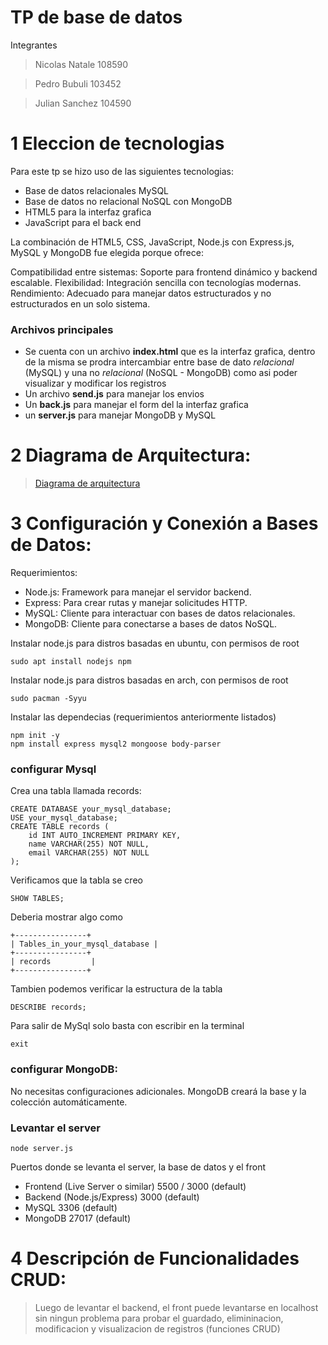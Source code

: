 # TP de base de datos
Integrantes
> Nicolas Natale 108590

> Pedro Bubuli 103452

> Julian Sanchez 104590

# 1 Eleccion de tecnologias

Para este tp se hizo uso de las siguientes tecnologias:
 - Base de datos relacionales MySQL
 - Base de datos no relacional NoSQL con MongoDB
 - HTML5 para la interfaz grafica
 - JavaScript para el back end

La combinación de HTML5, CSS, JavaScript, Node.js con Express.js, MySQL y MongoDB fue elegida porque ofrece:

Compatibilidad entre sistemas: Soporte para frontend dinámico y backend escalable.
Flexibilidad: Integración sencilla con tecnologías modernas.
Rendimiento: Adecuado para manejar datos estructurados y no estructurados en un solo sistema.


### Archivos principales

- Se cuenta con un archivo **index.html** que es la interfaz grafica, dentro de la misma se prodra intercambiar entre base de dato *relacional* (MySQL) y una no *relacional* (NoSQL - MongoDB) como asi poder visualizar y modificar los registros
- Un archivo **send.js** para manejar los envios
- Un **back.js** para manejar el form del la interfaz grafica
- un **server.js** para manejar MongoDB y MySQL

# 2 Diagrama de Arquitectura:
> [Diagrama de arquitectura](https://github.com/Igris-1/bdd/blob/main/diagrama_de_arquitectura.jpeg)

# 3 Configuración y Conexión a Bases de Datos:

Requerimientos:
- Node.js: Framework para manejar el servidor backend.
- Express: Para crear rutas y manejar solicitudes HTTP.
- MySQL: Cliente para interactuar con bases de datos relacionales.
- MongoDB: Cliente para conectarse a bases de datos NoSQL.

Instalar node.js para distros basadas en ubuntu, con permisos de root
```
sudo apt install nodejs npm
```
Instalar node.js para distros basadas en arch, con permisos de root
```
sudo pacman -Syyu
```


Instalar las dependecias (requerimientos anteriormente listados)
```
npm init -y
npm install express mysql2 mongoose body-parser
```

### configurar Mysql
Crea una tabla llamada records:

```
CREATE DATABASE your_mysql_database;
USE your_mysql_database;
CREATE TABLE records (
    id INT AUTO_INCREMENT PRIMARY KEY,
    name VARCHAR(255) NOT NULL,
    email VARCHAR(255) NOT NULL
);
```

Verificamos que la tabla se creo
```
SHOW TABLES;
```

Deberia mostrar algo como
```
+----------------+
| Tables_in_your_mysql_database |
+----------------+
| records         |
+----------------+
```

Tambien podemos verificar la estructura de la tabla
```
DESCRIBE records;
```

Para salir de MySql solo basta con escribir en la terminal
```
exit
```

### configurar MongoDB:
No necesitas configuraciones adicionales. MongoDB creará la base y la colección automáticamente.

### Levantar el server
```
node server.js
```

Puertos donde se levanta el server, la base de datos y el front
- Frontend (Live Server o similar)	5500 / 3000 (default)
- Backend (Node.js/Express)	3000 (default)
- MySQL	3306 (default)
- MongoDB	27017 (default)

# 4 Descripción de Funcionalidades CRUD:
> Luego de levantar el backend, el front puede levantarse en localhost sin ningun problema para probar el guardado, elimininacion, modificacion y visualizacion de registros (funciones CRUD)
